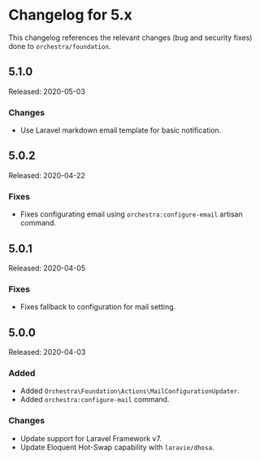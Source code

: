 # Changelog for 5.x

This changelog references the relevant changes (bug and security fixes) done to `orchestra/foundation`.

## 5.1.0

Released: 2020-05-03

### Changes

* Use Laravel markdown email template for basic notification.

## 5.0.2

Released: 2020-04-22

### Fixes

* Fixes configurating email using `orchestra:configure-email` artisan command.

## 5.0.1

Released: 2020-04-05

### Fixes

* Fixes fallback to configuration for mail setting.

## 5.0.0

Released: 2020-04-03

### Added

* Added `Orchestra\Foundation\Actions\MailConfigurationUpdater`.
* Added `orchestra:configure-mail` command.

### Changes

* Update support for Laravel Framework v7.
* Update Eloquent Hot-Swap capability with `laravie/dhosa`.
